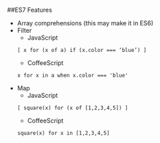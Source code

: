 ##ES7 Features
- Array comprehensions (this may make it in ES6)
- Filter
    - JavaScript
    ```
    [ x for (x of a) if (x.color === ‘blue’) ]
    ```
    - CoffeeScript
    ```
    x for x in a when x.color === 'blue'
    ```
- Map
    - JavaScript
    ```
    [ square(x) for (x of [1,2,3,4,5]) ]
    ```
    - CoffeeScript
    ```
    square(x) for x in [1,2,3,4,5]
    ```
